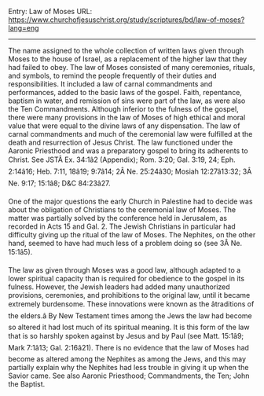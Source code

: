 Entry: Law of Moses
URL: https://www.churchofjesuschrist.org/study/scriptures/bd/law-of-moses?lang=eng

---

The name assigned to the whole collection of written laws given through Moses to the house of Israel, as a replacement of the higher law that they had failed to obey. The law of Moses consisted of many ceremonies, rituals, and symbols, to remind the people frequently of their duties and responsibilities. It included a law of carnal commandments and performances, added to the basic laws of the gospel. Faith, repentance, baptism in water, and remission of sins were part of the law, as were also the Ten Commandments. Although inferior to the fulness of the gospel, there were many provisions in the law of Moses of high ethical and moral value that were equal to the divine laws of any dispensation. The law of carnal commandments and much of the ceremonial law were fulfilled at the death and resurrection of Jesus Christ. The law functioned under the Aaronic Priesthood and was a preparatory gospel to bring its adherents to Christ. See JSTÂ Ex. 34:1â2 (Appendix); Rom. 3:20; Gal. 3:19, 24; Eph. 2:14â16; Heb. 7:11, 18â19; 9:7â14; 2Â Ne. 25:24â30; Mosiah 12:27â13:32; 3Â Ne. 9:17; 15:1â8; D&C 84:23â27.

One of the major questions the early Church in Palestine had to decide was about the obligation of Christians to the ceremonial law of Moses. The matter was partially solved by the conference held in Jerusalem, as recorded in Acts 15 and Gal. 2. The Jewish Christians in particular had difficulty giving up the ritual of the law of Moses. The Nephites, on the other hand, seemed to have had much less of a problem doing so (see 3Â Ne. 15:1â5).

The law as given through Moses was a good law, although adapted to a lower spiritual capacity than is required for obedience to the gospel in its fulness. However, the Jewish leaders had added many unauthorized provisions, ceremonies, and prohibitions to the original law, until it became extremely burdensome. These innovations were known as the âtraditions of the elders.â By New Testament times among the Jews the law had become so altered it had lost much of its spiritual meaning. It is this form of the law that is so harshly spoken against by Jesus and by Paul (see Matt. 15:1â9; Mark 7:1â13; Gal. 2:16â21). There is no evidence that the law of Moses had become as altered among the Nephites as among the Jews, and this may partially explain why the Nephites had less trouble in giving it up when the Savior came. See also Aaronic Priesthood; Commandments, the Ten; John the Baptist.
